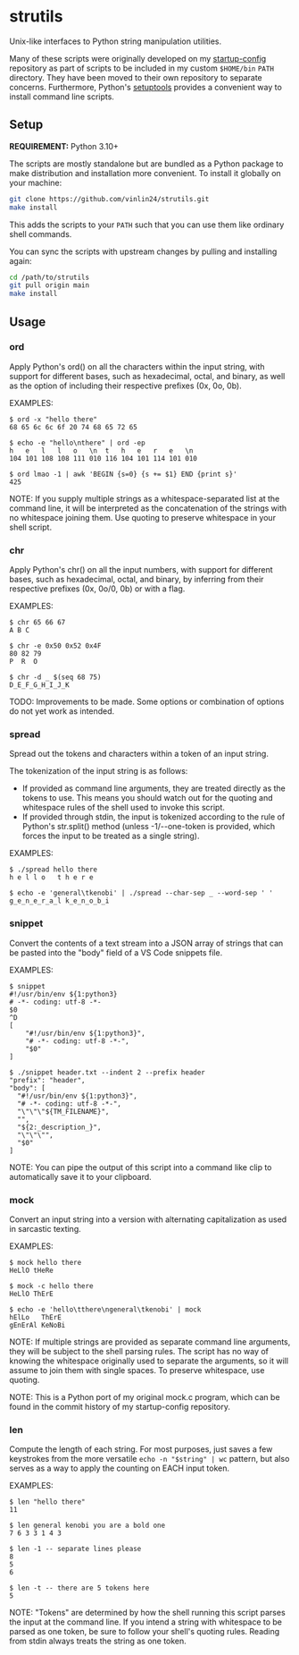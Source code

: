 # strutils

Unix-like interfaces to Python string manipulation utilities.

Many of these scripts were originally developed on my
[startup-config](https://github.com/vinlin24/startup-config) repository as part
of scripts to be included in my custom `$HOME/bin` `PATH` directory. They have
been moved to their own repository to separate concerns. Furthermore, Python's
[setuptools](https://setuptools.pypa.io/en/latest/setuptools.html) provides a
convenient way to install command line scripts.


## Setup

**REQUIREMENT:** Python 3.10+

The scripts are mostly standalone but are bundled as a Python package to make
distribution and installation more convenient. To install it globally on your
machine:

```sh
git clone https://github.com/vinlin24/strutils.git
make install
```

This adds the scripts to your `PATH` such that you can use them like ordinary
shell commands.

You can sync the scripts with upstream changes by pulling and installing again:

```sh
cd /path/to/strutils
git pull origin main
make install
```


## Usage


### ord

Apply Python's ord() on all the characters within the input string, with
support for different bases, such as hexadecimal, octal, and binary, as
well as the option of including their respective prefixes (0x, 0o, 0b).

EXAMPLES:

    $ ord -x "hello there"
    68 65 6c 6c 6f 20 74 68 65 72 65

    $ echo -e "hello\nthere" | ord -ep
    h   e   l   l   o   \n  t   h   e   r   e   \n
    104 101 108 108 111 010 116 104 101 114 101 010

    $ ord lmao -1 | awk 'BEGIN {s=0} {s += $1} END {print s}'
    425

NOTE: If you supply multiple strings as a whitespace-separated list at
the command line, it will be interpreted as the concatenation of the
strings with no whitespace joining them. Use quoting to preserve
whitespace in your shell script.


### chr

Apply Python's chr() on all the input numbers, with support for
different bases, such as hexadecimal, octal, and binary, by inferring
from their respective prefixes (0x, 0o/0, 0b) or with a flag.

EXAMPLES:

    $ chr 65 66 67
    A B C

    $ chr -e 0x50 0x52 0x4F
    80 82 79
    P  R  O

    $ chr -d _ $(seq 68 75)
    D_E_F_G_H_I_J_K

TODO: Improvements to be made. Some options or combination of options do
not yet work as intended.


### spread

Spread out the tokens and characters within a token of an input string.

The tokenization of the input string is as follows:

* If provided as command line arguments, they are treated directly
  as the tokens to use.  This means you should watch out for the
  quoting and whitespace rules of the shell used to invoke this
  script.
* If provided through stdin, the input is tokenized according to the
  rule of Python's str.split() method (unless -1/--one-token is
  provided, which forces the input to be treated as a single
  string).

EXAMPLES:

    $ ./spread hello there
    h e l l o   t h e r e

    $ echo -e 'general\tkenobi' | ./spread --char-sep _ --word-sep ' '
    g_e_n_e_r_a_l k_e_n_o_b_i


### snippet

Convert the contents of a text stream into a JSON array of strings that
can be pasted into the "body" field of a VS Code snippets file.

EXAMPLES:

    $ snippet
    #!/usr/bin/env ${1:python3}
    # -*- coding: utf-8 -*-
    $0
    ^D
    [
        "#!/usr/bin/env ${1:python3}",
        "# -*- coding: utf-8 -*-",
        "$0"
    ]

    $ ./snippet header.txt --indent 2 --prefix header
    "prefix": "header",
    "body": [
      "#!/usr/bin/env ${1:python3}",
      "# -*- coding: utf-8 -*-",
      "\"\"\"${TM_FILENAME}",
      "",
      "${2:_description_}",
      "\"\"\"",
      "$0"
    ]

NOTE: You can pipe the output of this script into a command like clip to
automatically save it to your clipboard.


### mock

Convert an input string into a version with alternating capitalization
as used in sarcastic texting.

EXAMPLES:

    $ mock hello there
    HeLlO tHeRe

    $ mock -c hello there
    HeLlO ThErE

    $ echo -e 'hello\tthere\ngeneral\tkenobi' | mock
    hElLo   ThErE
    gEnErAl KeNoBi

NOTE: If multiple strings are provided as separate command line
arguments, they will be subject to the shell parsing rules.  The script
has no way of knowing the whitespace originally used to separate the
arguments, so it will assume to join them with single spaces.  To
preserve whitespace, use quoting.

NOTE: This is a Python port of my original mock.c program, which can be
found in the commit history of my startup-config repository.


### len

Compute the length of each string. For most purposes, just saves a few
keystrokes from the more versatile `echo -n "$string" | wc` pattern, but
also serves as a way to apply the counting on EACH input token.

EXAMPLES:

    $ len "hello there"
    11

    $ len general kenobi you are a bold one
    7 6 3 3 1 4 3

    $ len -1 -- separate lines please
    8
    5
    6

    $ len -t -- there are 5 tokens here
    5

NOTE: "Tokens" are determined by how the shell running this script
parses the input at the command line. If you intend a string with
whitespace to be parsed as one token, be sure to follow your shell's
quoting rules. Reading from stdin always treats the string as one token.
